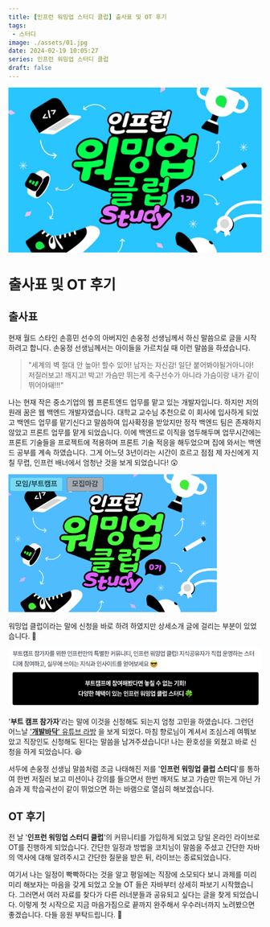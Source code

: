 ```yaml
---
title: [인프런 워밍업 스터디 클럽] 출사표 및 OT 후기
tags:
 - 스터디
image: ./assets/01.jpg
date: 2024-02-19 10:05:27
series: 인프런 워밍업 스터디 클럽
draft: false
---
```


![banner](./assets/01.jpg)

# 출사표 및 OT 후기

## 출사표

현재 월드 스타인 손흥민 선수의 아버지인 손웅정 선생님께서 하신 말씀으로 글을 시작하려고 합니다. 손웅정 선생님께서는 아이들을 가르치실 때 이런 말씀을 하셨습니다.

> "세계의 벽 절대 안 높아! 할수 있어! 남자는 자신감! 일단 붙어봐야될거아니야! 저질러보고! 깨지고! 박고! 가슴만 뛰는게 축구선수가 아니라 가슴이랑 내가 같이뛰어야돼!!!"

나는 현재 작은 중소기업의 웹 프론트엔드 업무를 맡고 있는 개발자입니다. 하지만 저의 원래 꿈은 웹 백엔드 개발자였습니다. 대학교 교수님 추천으로 이 회사에 입사하게 되었고 백엔드 업무를 맡기신다고 말씀하여 입사확정을 받았지만 정작 백엔드 팀은 존재하지 않았고 프론트 업무를 맡게 되었습니다. 이에 백엔드로 이직을 염두해두며 업무시간에는 프론트 기술들을 프로젝트에 적용하며 프론트 기술 적응을 해두었으며 집에 와서는 백엔드 공부를 계속 하였습니다. 그게 어느덧 3년이라는 시간이 흐르고 점점 제 자신에게 지칠 무렵, 인프런 배너에서 엄청난 것을 보게 되었습니다! 😲

![참조 이미지](./assets/reference01.png)

워밍업 클럽이라는 말에 신청을 바로 하려 하였지만 상세소개 글에 걸리는 부분이 있었습니다. 🧐

![참조 이미지](./assets/reference02.png)

'**부트 캠프 참가자**'라는 말에 이것을 신청해도 되는지 엄청 고민을 하였습니다. 그런던 어느날 ['**개발바닥**' 유튜브 라방](https://www.youtube.com/watch?v=u0hoYYYjd_k) 을 보게 되었다. 마침 향로님이 계셔서 조심스레 여쭤보았고 직장인도 신청해도 된다는 말씀을 남겨주셨습니다! 나는 환호성을 외쳤고 바로 신청을 하게 되었습니다. 😆

서두에 손웅정 선생님 말씀처럼 조금 나태해진 저를 '**인프런 워밍업 클럽 스터디**'를 통하여 한번 저질러 보고 미션이나 강의를 들으면서 한번 깨저도 보고 가슴만 뛰는게 아닌 가슴과 제 학습곡선이 같이 뛰었으면 하는 바램으로 열심히 해보겠습니다.

## OT 후기

전 날 '**인프런 워밍업 스터디 클럽**'의 커뮤니티를 가입하게 되었고 당일 온라인 라이브로 OT를 진행하게 되었습니다. 간단한 일정과 방법을 코치님이 말씀을 주셨고 간단한 자바의 역사에 대해 알려주시고 간단한 질문을 받은 뒤, 라이브는 종료되었습니다.

여기서 나는 일정이 빡빡하다는 것을 알고 평일에는 직장에 소모되다 보니 과제를 미리미리 해보자는 마음을 갖게 되었고 오늘 OT 들은 자바부터 상세히 파보기 시작했습니다. 그러면서 여러 자료를 찾다가 다른 러너분들과 공유되고 싶다는 글을 찾게 되었습니다. 이렇게 첫 시작으로 지금 마음가짐으로 끝까지 완주해서 우수러너까지 노려봤으면 좋겠습니다. 다들 응원 부탁드립니다. 🥳